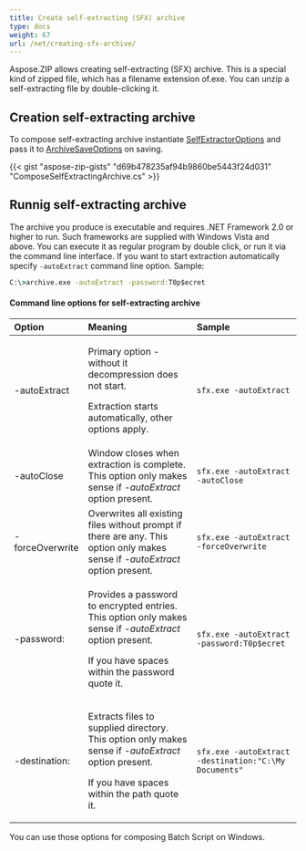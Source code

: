 ```yaml
---
title: Create self-extracting (SFX) archive
type: docs
weight: 67
url: /net/creating-sfx-archive/
---
```


Aspose.ZIP allows creating self-extracting (SFX) archive.  This is a special kind of zipped file, which has a filename extension of.exe. You can unzip a self-extracting file by double-clicking it.

## **Creation self-extracting archive**
To compose self-extracting archive instantiate [SelfExtractorOptions](https://apireference.aspose.com/zip/net/aspose.zip.saving/selfextractoroptions) and pass it to [ArchiveSaveOptions](https://apireference.aspose.com/zip/net/aspose.zip.saving/archivesaveoptions) on saving.

{{< gist "aspose-zip-gists" "d69b478235af94b9860be5443f24d031" "ComposeSelfExtractingArchive.cs" >}}

## **Runnig self-extracting archive**
The archive you produce is executable and requires .NET Framework 2.0 or higher to run. Such frameworks are supplied with Windows Vista and above.
You can execute it as regular program by double click, or run it via the command line interface.
If you want to start extraction automatically specify `-autoExtract` command line option. Sample:
```cmd
C:\>archive.exe -autoExtract -password:T0p$ecret
```
#### **Command line options for self-extracting archive**
|**Option**|**Meaning**|**Sample**|
| :- | :- | :- |
|-autoExtract|<p>Primary option - without it decompression does not start.</p><p>Extraction starts automatically, other options apply.</p>|```sfx.exe -autoExtract```|
|-autoClose|Window closes when extraction is complete. This option only makes sense if *-autoExtract* option present.|```sfx.exe -autoExtract -autoClose```|
|-forceOverwrite|Overwrites all existing files without prompt if there are any. This option only makes sense if *-autoExtract* option present.|```sfx.exe -autoExtract -forceOverwrite```|
|-password:<password>|<p>Provides a password to encrypted entries. This option only makes sense if *-autoExtract* option present.</p><p>If you have spaces within the password quote it.</p>|```sfx.exe -autoExtract -password:T0p$ecret```|
|-destination:<path to folder>|<p>Extracts files to supplied directory. This option only makes sense if *-autoExtract* option present.</p><p>If you have spaces within the path quote it.</p>|```sfx.exe -autoExtract -destination:"C:\My Documents"```|

You can use those options for composing Batch Script on Windows.